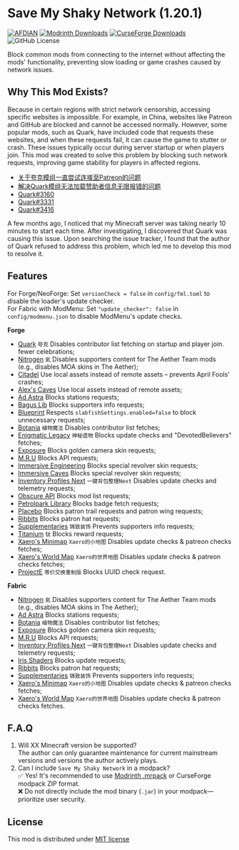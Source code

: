 # Save My Shaky Network (1.20.1)

[![AFDIAN](https://img.shields.io/badge/%E7%88%B1%E5%8F%91%E7%94%B5-Gizmo-%23946ce6)](https://afdian.com/a/gizmo)
[![Modrinth Downloads](https://img.shields.io/modrinth/dt/oXzIQwRj?logo=modrinth&label=Modrinth)](https://modrinth.com/mod/oXzIQwRj)
[![CurseForge Downloads](https://img.shields.io/curseforge/dt/1129397?logo=curseforge&label=CurseForge)](https://www.curseforge.com/minecraft/mc-mods/smsn)
![GitHub License](https://img.shields.io/github/license/gizmo-ds/smsn-mod?style=flat&label=License)

Block common mods from connecting to the internet without affecting the mods' functionality, preventing slow loading or
game crashes caused by network issues.

## Why This Mod Exists?

Because in certain regions with strict network censorship, accessing specific websites is impossible. For example, in
China, websites like Patreon and GitHub are blocked and cannot be accessed normally. However, some popular mods, such as
Quark, have included code that requests these websites, and when these requests fail, it can cause the game to stutter
or crash. These issues typically occur during server startup or when players join. This mod was created to solve this
problem by blocking such network requests, improving game stability for players in affected regions.

- [关于夸克模组一直尝试连接至Patreon的问题](https://www.bilibili.com/video/BV14E421u7Kt/)
- [解决Quark模组无法加载赞助者信息无限报错的问题](https://www.bilibili.com/read/cv13814407/)
- [Quark#3160](https://github.com/VazkiiMods/Quark/issues/3160)
- [Quark#3331](https://github.com/VazkiiMods/Quark/issues/3331)
- [Quark#3416](https://github.com/VazkiiMods/Quark/issues/3416)

A few months ago, I noticed that my Minecraft server was taking nearly 10 minutes to start each time. After
investigating, I discovered that Quark was causing this issue. Upon searching the issue tracker, I found that the author
of Quark refused to address this problem, which led me to develop this mod to resolve it.

## Features

For Forge/NeoForge: Set `versionCheck = false` in `config/fml.toml` to disable the loader's update checker.  
For Fabric with ModMenu: Set `"update_checker": false` in `config/modmenu.json` to disable ModMenu's update checks.

**Forge**

- [Quark](https://www.curseforge.com/minecraft/mc-mods/quark "4.0-458") `夸克` Disables contributor list fetching on
  startup and player join. fewer celebrations;
- [Nitrogen](https://github.com/The-Aether-Team/Nitrogen "1.20.1-1.0.11-neoforge") `氮` Disables supporters content for
  The Aether Team mods (e.g., disables MOA skins in The Aether);
- [Citadel](https://www.curseforge.com/minecraft/mc-mods/citadel "2.5.4") Use local assets instead of remote assets –
  prevents April Fools' crashes;
- [Alex's Caves](https://www.curseforge.com/minecraft/mc-mods/alexs-caves "1.1.4") Use local assets instead of remote
  assets;
- [Ad Astra](https://www.curseforge.com/minecraft/mc-mods/ad-astra "1.15.18") Blocks stations requests;
- [Bagus Lib](https://www.curseforge.com/minecraft/mc-mods/bagus-lib "1.20.1-5.3.0") Blocks supporters info requests;
- [Blueprint](https://www.curseforge.com/minecraft/mc-mods/blueprint "1.20.1-7.1.0") Respects
  `slabfishSettings.enabled=false` to block unnecessary requests;
- [Botania](https://www.curseforge.com/minecraft/mc-mods/botania "1.20.1-446-FORGE") `植物魔法` Disables contributor
  list fetches;
- [Enigmatic Legacy](https://www.curseforge.com/minecraft/mc-mods/enigmatic-legacy "2.29.0") `神秘遗物` Blocks update
  checks and "DevotedBelievers" fetches;
- [Exposure](https://www.curseforge.com/minecraft/mc-mods/exposure "1.7.15") Blocks golden camera skin requests;
- [M.R.U](https://www.curseforge.com/minecraft/mc-mods/mru "1.0.0+1.20.1-forge") Blocks API requests;
- [Immersive Engineering](https://www.curseforge.com/minecraft/mc-mods/immersive-engineering "2.29.0") Blocks special
  revolver skin requests;
- [Immersive Caves](https://www.curseforge.com/minecraft/mc-mods/immersive-caves "1.4.1") Blocks special revolver skin
  requests;
- [Inventory Profiles Next](https://www.curseforge.com/minecraft/mc-mods/inventory-profiles-next "forge-1.20.1-1.10.11")
  `一键背包整理Next` Disables update checks and telemetry requests;
- [Obscure API](https://www.curseforge.com/minecraft/mc-mods/obscure-api "15") Blocks mod list requests;
- [Petrolpark Library](https://www.curseforge.com/minecraft/mc-mods/petrolpark-library "1.20.1-1.0.6") Blocks badge
  fetch requests;
- [Placebo](https://www.curseforge.com/minecraft/mc-mods/placebo "1.20.1-8.6.0") Blocks patron trail requests and patron
  wing requests;
- [Ribbits](https://www.curseforge.com/minecraft/mc-mods/ribbits "3.0.2") Blocks patron hat requests;
- [Supplementaries](https://www.curseforge.com/minecraft/mc-mods/supplementaries "1.20-3.1.10") `锦致装饰` Prevents
  supporters info requests;
- [Titanium](https://www.curseforge.com/minecraft/mc-mods/titanium "1.20.1-3.8.23") `钛` Blocks reward requests;
- [Xaero's Minimap](https://www.curseforge.com/minecraft/mc-mods/xaeros-minimap "24.2.0_Forge_1.20") `Xaero的小地图`
  Disables update checks & patreon checks fetches;
- [Xaero's World Map](https://www.curseforge.com/minecraft/mc-mods/xaeros-world-map "1.38.8_Forge_1.20") `Xaero的世界地图`
  Disables update checks & patreon checks fetches;
- [ProjectE](https://www.curseforge.com/minecraft/mc-mods/projecte "1.0.1") `等价交换重制版` Blocks UUID check request.

**Fabric**

- [Nitrogen](https://github.com/The-Aether-Team/Nitrogen "1.20.1-1.0.15-fabric") `氮` Disables supporters content for
  The Aether Team mods (e.g., disables MOA skins in The Aether);
- [Ad Astra](https://www.curseforge.com/minecraft/mc-mods/ad-astra "1.15.18") Blocks stations requests;
- [Botania](https://www.curseforge.com/minecraft/mc-mods/botania "1.20.1-446-FABRIC") `植物魔法` Disables contributor
  list fetches;
- [Exposure](https://www.curseforge.com/minecraft/mc-mods/exposure "1.7.15") Blocks golden camera skin requests;
- [M.R.U](https://www.curseforge.com/minecraft/mc-mods/mru "1.0.0+1.20.1-fabric") Blocks API requests;
- [Inventory Profiles Next](https://www.curseforge.com/minecraft/mc-mods/inventory-profiles-next "fabric-1.20.1-1.10.11")
  `一键背包整理Next` Disables update checks and telemetry requests;
- [Iris Shaders](https://www.curseforge.com/minecraft/mc-mods/irisshaders "1.6.4+1.20") Blocks update requests;
- [Ribbits](https://www.curseforge.com/minecraft/mc-mods/ribbits "3.0.2") Blocks patron hat requests;
- [Supplementaries](https://www.curseforge.com/minecraft/mc-mods/supplementaries "1.20-3.1.10") `锦致装饰` Prevents
  supporters info requests;
- [Xaero's Minimap](https://www.curseforge.com/minecraft/mc-mods/xaeros-minimap "24.2.0_Fabric_1.20") `Xaero的小地图`
  Disables update checks & patreon checks fetches;
- [Xaero's World Map](https://www.curseforge.com/minecraft/mc-mods/xaeros-world-map "1.38.8_Fabric_1.20") `Xaero的世界地图`
  Disables update checks & patreon checks fetches.

## F.A.Q

1. Will XX Minecraft version be supported?  
   The author can only guarantee maintenance for current mainstream versions and versions the author actively plays.
2. Can I include `Save My Shaky Network` in a modpack?  
   ✅ Yes! It's recommended to
   use [Modrinth .mrpack](https://support.modrinth.com/en/articles/8802351-modrinth-modpack-format-mrpack) or CurseForge
   modpack ZIP format.  
   ❌ Do not directly include the mod binary (`.jar`) in your modpack—prioritize user security.

## License

This mod is distributed under [MIT license](https://github.com/gizmo-ds/smsn-mod/blob/1.20.1/LICENSE)
